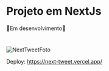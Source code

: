 # Projeto em NextJs

🚧Em desenvolvimento🚧
#
![NextTweetFoto](https://user-images.githubusercontent.com/124311026/231606770-cbb44a1f-1db1-4753-be3b-279259132f65.png)

Deploy: https://next-tweet.vercel.app/
